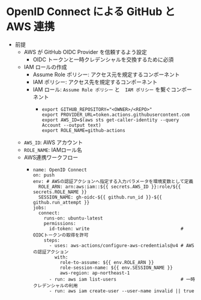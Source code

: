 # OpenID Connect による GitHub と AWS 連携
- 前提
  - AWS が GitHub OIDC Provider を信頼するよう設定
    - OIDC トークンと一時クレデンシャルを交換するために必須
  - IAM ロールの作成
    - Assume Role ポリシー: アクセス元を規定するコンポーネント
    - IAM ポリシー: アクセス先を規定するコンポーネント
    - IAM ロール: `Assume Role ポリシー` と　`IAM ポリシー` を繋ぐコンポーネント
      - ```
        export GITHUB_REPOSITORY="<OWNER>/<REPO>"
        export PROVIDER_URL=token.actions.githubusercontent.com
        export AWS_ID=$(aws sts get-caller-identity --query Account --output text)
        export ROLE_NAME=github-actions
        ```
  - `AWS_ID`: AWS アカウント
  - `ROLE_NAME`: IAMロール名
  - AWS連携ワークフロー
    - ```
      name: OpenID Connect
      on: push
      env: # AWSの認証アクションへ指定する入力パラメータを環境変数として定義
        ROLE_ARN: arn:aws:iam::${{ secrets.AWS_ID }}:role/${{ secrets.ROLE_NAME }}
        SESSION_NAME: gh-oidc-${{ github.run_id }}-${{ github.run_attempt }}
      jobs:
        connect:
          runs-on: ubuntu-latest
          permissions:
            id-token: write                                  # OIDCトークンの取得を許可
          steps:
            - uses: aws-actions/configure-aws-credentials@v4 # AWSの認証アクション
              with:
                role-to-assume: ${{ env.ROLE_ARN }}
                role-session-name: ${{ env.SESSION_NAME }}
                aws-region: ap-northeast-1
            - run: aws iam list-users                        # 一時クレデンシャルの利用
            - run: aws iam create-user --user-name invalid || true
      ```
